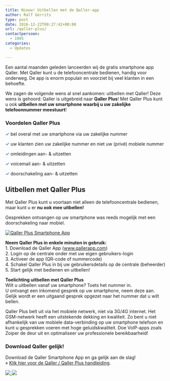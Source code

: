 ```yaml
---
title: Nieuw! Uitbellen met de Qaller-app
author: Ralf Gerrits
type: post
date: 2016-12-22T08:27:42+00:00
url: /qaller-plus/
contactpersoon:
  - 1995
categories:
  - Updates

---
```

Een aantal maanden geleden lanceerden wij de gratis smartphone app Qaller. Met Qaller kunt u de telefooncentrale bedienen, handig voor onderweg. De app is enorm populair en voorziet bij veel klanten in een behoefte.

<!--more-->

We zagen de volgende wens al snel aankomen: uitbellen met Qaller! Deze wens is gehoord: Qaller is uitgebreid naar **Qaller Plus**! Met Qaller Plus kunt u ook **uitbellen met uw smartphone waarbij u uw zakelijke telefoonnummer meestuurt**!

### Voordelen Qaller Plus

<span style="color:#5184c4"><strong>✓</strong></span> bel overal met uw smartphone via uw zakelijke nummer

<span style="color:#5184c4"><strong>✓</strong></span> uw klanten zien uw zakelijke nummer en niet uw (privé) mobiele nummer

<span style="color:#5184c4"><strong>✓</strong></span> omleidingen aan- & uitzetten

<span style="color:#5184c4"><strong>✓</strong></span> voicemail aan- & uitzetten

<span style="color:#5184c4"><strong>✓</strong></span> doorschakeling aan- & uitzetten

## Uitbellen met Qaller Plus

Met Qaller Plus kunt u voortaan niet alleen de telefooncentrale bedienen, maar kunt u er **nu ook mee uitbellen!**

Gesprekken ontvangen op uw smartphone was reeds mogelijk met een doorschakeling naar mobiel.

<a href="https://www.callvoiptelefonie.nl/qaller/"><img src="https://res.cloudinary.com/callvoip/image/upload/v1556647042/Manual_Qaller_screenprint_2_250x445.png" alt="Qaller Plus Smartphone App" class="alignright size-full" /></a>

<b>Neem Qaller Plus in enkele minuten in gebruik: </b><br /> 1. Download de Qaller App (<a href="http://www.qallerapp.com" target="_blank">www.qallerapp.com</a>)<br /> 2. Login op de centrale onder met uw eigen gebruikers-login<br /> 3. Activeer de app (QR-code of nummercode)<br /> 4. Schakel Qaller Plus in bij uw gebruikersdetails op de centrale (beheerder)<br /> 5. Start gelijk met bedienen en uitbellen!

<b>Toelichting uitbellen met Qaller Plus </b><br /> Wilt u uitbellen vanaf uw smartphone? Toets het nummer in.<br /> U ontvangt een inkomend gesprek op uw smartphone, neem deze aan.<br /> Gelijk wordt er een uitgaand gesprek opgezet naar het nummer dat u wilt bellen.

Qaller Plus belt uit via het mobiele netwerk, niet via 3G/4G internet. Het GSM-netwerk heeft een uitstekende dekking en kwaliteit. Zo bent u niet afhankelijk van uw mobiele data-verbinding op uw smartphone telefoon en kunt u gesprekken voeren met hoge geluidskwaliteit. Doe VoIP-apps zoals Zoiper de deur uit en optimaliseer uw professionele bereikbaarheid!

### Download Qaller gelijk!

Download de Qaller Smartphone App en ga gelijk aan de slag!<br /> &raquo; <a href="http://www.simmpl.nl/downloads/Simmpl_handleiding_qaller_mobile_app.pdf" target="_blank">Klik hier voor de Qaller / Qaller Plus handleiding</a>.


<a href="https://itunes.apple.com/us/app/qaller/id1140548146?mt=8" target="_blank">
<img src="https://res.cloudinary.com/callvoip/image/upload/v1556647042/App-Stroe.png" class="aligncenter size-full" />
</a>

<a href="https://play.google.com/store/apps/details?id=com.digifoon.qaller" target="_blank">
<img src="https://res.cloudinary.com/callvoip/image/upload/v1556647042/Play-Store.png" class="alignright size-large" />
</a>
